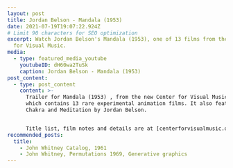 ```yaml
---
layout: post
title: Jordan Belson - Mandala (1953)
date: 2021-07-19T19:07:22.924Z
# Limit 90 characters for SEO optimization
excerpt: Watch Jordan Belson's Mandala (1953), one of 13 films from the Center
  for Visual Music.
media:
  - type: featured_media_youtube
    youtubeID: dH60wa2TuSk
    caption: Jordan Belson - Mandala (1953)
post_content:
  - type: post_content
    content: >-
      Trailer for Mandala (1953) , from the new Center for Visual Music DVD,
      which contains 13 rare experimental animation films. It also features
      Chakra and Meditation by Jordan Belson.


      Title list, film notes and details are at [centerforvisualmusic.org/visualmusicdvd](centerforvisualmusic.org/visualmusicdvd)
recommended_posts:
  title:
    - John Whitney Catalog, 1961
    - John Whitney, Permutations 1969, Generative graphics
---
```

